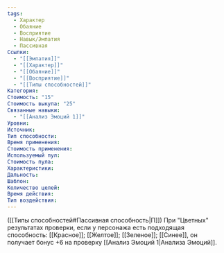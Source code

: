 ```yaml
---
tags:
  - Характер
  - Обаяние
  - Восприятие
  - Навык/Эмпатия
  - Пассивная
Ссылки:
  - "[[Эмпатия]]"
  - "[[Характер]]"
  - "[[Обаяние]]"
  - "[[Восприятие]]"
  - "[[Типы способностей]]"
Категория: 
Стоимость: "15"
Стоимость выкупа: "25"
Связанные навыки:
  - "[[Анализ Эмоций 1]]"
Уровни:
Источник:
Тип способности:
Время применения:
Стоимость применения:
Используемый пул:
Стоимость пула:
Характеристики:
Дальность:
Шаблон:
Количество целей:
Время действия:
Тип воздействия:
---
```

([[Типы способностей#Пассивная способность|П]]) При "Цветных" результатах проверки, если у персонажа есть подходящая способность: [[Красное]]; [[Желтое]]; [[Зеленое]]; [[Синее]], он получает бонус +6 на проверку [[Анализ Эмоций 1|Анализа Эмоций]]. 